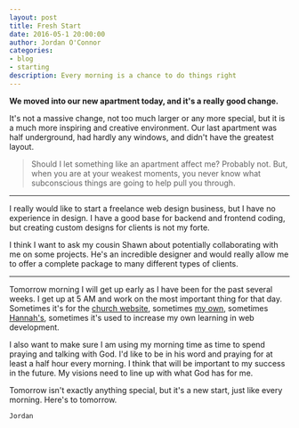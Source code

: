 ```yaml
---
layout: post
title: Fresh Start
date: 2016-05-1 20:00:00
author: Jordan O'Connor
categories:
- blog
- starting
description: Every morning is a chance to do things right
---
```


**We moved into our new apartment today, and it's a really good change.**

It's not a massive change, not too much larger or any more special, but it is a much more inspiring and creative environment. Our last apartment was half underground, had hardly any windows, and didn't have the greatest layout.

>Should I let something like an apartment affect me? Probably not. But, when you are at your weakest moments, you never know what subconscious things are going to help pull you through.


----------


I really would like to start a freelance web design business, but I have no experience in design. I have a good base for backend and frontend coding, but creating custom designs for clients is not my forte.

I think I want to ask my cousin Shawn about potentially collaborating with me on some projects. He's an incredible designer and would really allow me to offer a complete package to many different types of clients.


----------
Tomorrow morning I will get up early as I have been for the past several weeks. I get up at 5 AM and work on the most important thing for that day. Sometimes it's for the [church website](riverrochester.com), sometimes [my own](jordanmoconnor.com), sometimes [Hannah's](thegenuinelife.co), sometimes it's used to increase my own learning in web development.

I also want to make sure I am using my morning time as time to spend praying and talking with God. I'd like to be in his word and praying for at least a half hour every morning. I think that will be important to my success in the future. My visions need to line up with what God has for me.

Tomorrow isn't exactly anything special, but it's a new start, just like every morning. Here's to tomorrow.

    Jordan